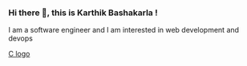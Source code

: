 ### Hi there 👋, this is Karthik Bashakarla !

I am a software engineer and I am interested in web development and devops

[C logo](c-logo.svg)

<!--
**Karthik-Bashakarla/Karthik-Bashakarla** is a ✨ _special_ ✨ repository because its `README.md` (this file) appears on your GitHub profile.

Here are some ideas to get you started:

- 🔭 I’m currently working on ...
- 🌱 I’m currently learning ...
- 👯 I’m looking to collaborate on ...
- 🤔 I’m looking for help with ...
- 💬 Ask me about ...
- 📫 How to reach me: ...
- 😄 Pronouns: ...
- ⚡ Fun fact: ...
-->
